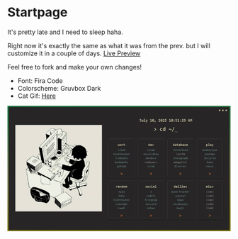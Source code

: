 # Startpage
It's pretty late and I need to sleep haha. 

Right now it's exactly the same as what it was from the prev. but I will customize it in a couple of days. 
[Live Preview]((https://mokitosama.github.io/impermanence/))

Feel free to fork and make your own changes!

- Font: Fira Code
- Colorscheme: Gruvbox Dark
- Cat Gif: [Here](https://twitter.com/avogado6/status/1165595520967954432?s=19)

![startpage](startpage.gif)

